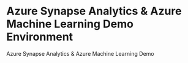# Azure Synapse Analytics & Azure Machine Learning Demo Environment
 Azure Synapse Analytics & Azure Machine Learning Demo
